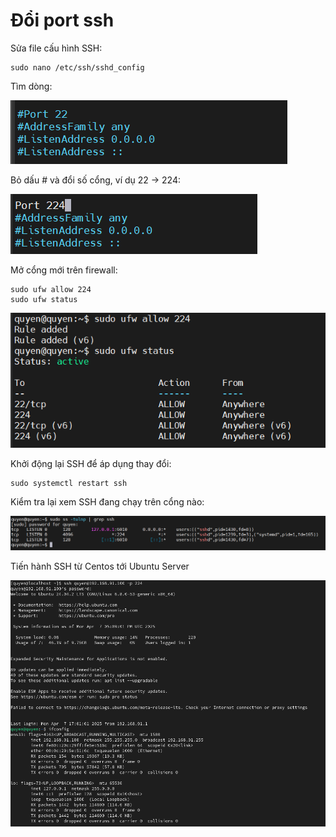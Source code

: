 # Đổi port ssh

Sửa file cấu hình SSH:

    sudo nano /etc/ssh/sshd_config

Tìm dòng: 

![anh15](/QuyenNV/SSH/images/anh9.png)

Bỏ dấu # và đổi số cổng, ví dụ 22 -> 224:

![anh16](/QuyenNV/SSH/images/anh15.png)

Mở cổng mới trên firewall:

    sudo ufw allow 224
    sudo ufw status

![anh17](/QuyenNV/SSH/images/anh16.png)

Khởi động lại SSH để áp dụng thay đổi:

    sudo systemctl restart ssh

Kiểm tra lại xem SSH đang chạy trên cổng nào:

![anh18](/QuyenNV/SSH/images/anh17.png)

Tiến hành SSH từ Centos tới Ubuntu Server

![anh19](/QuyenNV/SSH/images/anh18.png)




